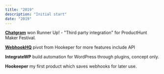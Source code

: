 ```yaml
---
title: "2019"
description: "Initial start"
date: "2019"
---
```


**[Chatgram](https://chatgramhq.com/)** won Runner Up! - "Third party integration" for ProductHunt Maker Festival.

**[WebhookHQ](https://webhookhq.com/)** pivot from Hookeper for more features include API

**IntegrateWP** build automation for WordPress through plugins, concept only.

**Hookeeper** my first product which saves webhooks for later use.
